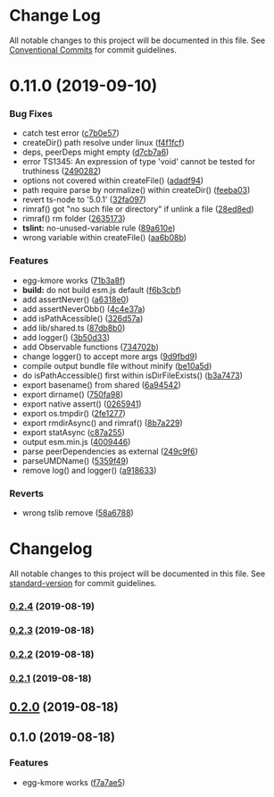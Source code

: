 # Change Log

All notable changes to this project will be documented in this file.
See [Conventional Commits](https://conventionalcommits.org) for commit guidelines.

# 0.11.0 (2019-09-10)


### Bug Fixes

* catch test error ([c7b0e57](https://github.com/waitingsong/egg-kmore/commit/c7b0e57))
* createDir() path resolve under linux ([f4f1fcf](https://github.com/waitingsong/egg-kmore/commit/f4f1fcf))
* deps, peerDeps might empty ([d7cb7a6](https://github.com/waitingsong/egg-kmore/commit/d7cb7a6))
* error TS1345: An expression of type 'void' cannot be tested for truthiness ([2490282](https://github.com/waitingsong/egg-kmore/commit/2490282))
* options not covered within createFile() ([adadf94](https://github.com/waitingsong/egg-kmore/commit/adadf94))
* path require parse by normalize() within createDir() ([feeba03](https://github.com/waitingsong/egg-kmore/commit/feeba03))
* revert ts-node to '5.0.1' ([32fa097](https://github.com/waitingsong/egg-kmore/commit/32fa097))
* rimraf() got "no such file or directory" if unlink a file ([28ed8ed](https://github.com/waitingsong/egg-kmore/commit/28ed8ed))
* rimraf() rm folder ([2635173](https://github.com/waitingsong/egg-kmore/commit/2635173))
* **tslint:** no-unused-variable rule ([89a610e](https://github.com/waitingsong/egg-kmore/commit/89a610e))
* wrong variable within createFile() ([aa6b08b](https://github.com/waitingsong/egg-kmore/commit/aa6b08b))


### Features

* egg-kmore works ([71b3a8f](https://github.com/waitingsong/egg-kmore/commit/71b3a8f))
* **build:** do not build esm.js default ([f6b3cbf](https://github.com/waitingsong/egg-kmore/commit/f6b3cbf))
* add assertNever() ([a6318e0](https://github.com/waitingsong/egg-kmore/commit/a6318e0))
* add assertNeverObb() ([4c4e37a](https://github.com/waitingsong/egg-kmore/commit/4c4e37a))
* add isPathAcessible() ([326d57a](https://github.com/waitingsong/egg-kmore/commit/326d57a))
* add lib/shared.ts ([87db8b0](https://github.com/waitingsong/egg-kmore/commit/87db8b0))
* add logger() ([3b50d33](https://github.com/waitingsong/egg-kmore/commit/3b50d33))
* add Observable functions ([734702b](https://github.com/waitingsong/egg-kmore/commit/734702b))
* change logger() to accept more args ([9d9fbd9](https://github.com/waitingsong/egg-kmore/commit/9d9fbd9))
* compile output bundle file without minify ([be10a5d](https://github.com/waitingsong/egg-kmore/commit/be10a5d))
* do isPathAccessible() first within isDirFileExists() ([b3a7473](https://github.com/waitingsong/egg-kmore/commit/b3a7473))
* export basename() from shared ([6a94542](https://github.com/waitingsong/egg-kmore/commit/6a94542))
* export dirname() ([750fa98](https://github.com/waitingsong/egg-kmore/commit/750fa98))
* export native assert() ([0265941](https://github.com/waitingsong/egg-kmore/commit/0265941))
* export os.tmpdir() ([2fe1277](https://github.com/waitingsong/egg-kmore/commit/2fe1277))
* export rmdirAsync() and rimraf() ([8b7a229](https://github.com/waitingsong/egg-kmore/commit/8b7a229))
* export statAsync ([c87a255](https://github.com/waitingsong/egg-kmore/commit/c87a255))
* output esm.min.js ([4009446](https://github.com/waitingsong/egg-kmore/commit/4009446))
* parse peerDependencies as external ([249c9f6](https://github.com/waitingsong/egg-kmore/commit/249c9f6))
* parseUMDName() ([5359f49](https://github.com/waitingsong/egg-kmore/commit/5359f49))
* remove log() and logger() ([a918633](https://github.com/waitingsong/egg-kmore/commit/a918633))


### Reverts

* wrong tslib remove ([58a6788](https://github.com/waitingsong/egg-kmore/commit/58a6788))





# Changelog

All notable changes to this project will be documented in this file. See [standard-version](https://github.com/conventional-changelog/standard-version) for commit guidelines.

### [0.2.4](https://github.com/waitingsong/egg-kmore/compare/v0.2.3...v0.2.4) (2019-08-19)

### [0.2.3](https://github.com/waitingsong/egg-kmore/compare/v0.2.2...v0.2.3) (2019-08-18)

### [0.2.2](https://github.com/waitingsong/egg-kmore/compare/v0.2.1...v0.2.2) (2019-08-18)

### [0.2.1](https://github.com/waitingsong/egg-kmore/compare/v0.2.0...v0.2.1) (2019-08-18)

## [0.2.0](https://github.com/waitingsong/egg-kmore/compare/v0.1.0...v0.2.0) (2019-08-18)

## 0.1.0 (2019-08-18)


### Features

* egg-kmore works ([f7a7ae5](https://github.com/waitingsong/egg-kmore/commit/f7a7ae5))
